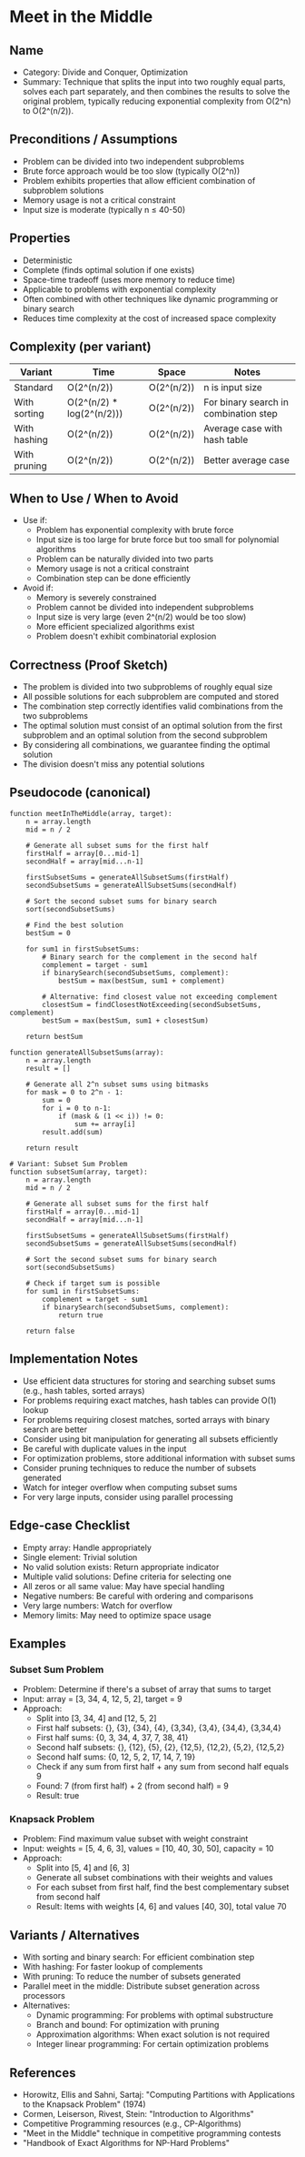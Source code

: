 # Meet in the Middle

## Name
- Category: Divide and Conquer, Optimization
- Summary: Technique that splits the input into two roughly equal parts, solves each part separately, and then combines the results to solve the original problem, typically reducing exponential complexity from O(2^n) to O(2^(n/2)).

## Preconditions / Assumptions
- Problem can be divided into two independent subproblems
- Brute force approach would be too slow (typically O(2^n))
- Problem exhibits properties that allow efficient combination of subproblem solutions
- Memory usage is not a critical constraint
- Input size is moderate (typically n ≤ 40-50)

## Properties
- Deterministic
- Complete (finds optimal solution if one exists)
- Space-time tradeoff (uses more memory to reduce time)
- Applicable to problems with exponential complexity
- Often combined with other techniques like dynamic programming or binary search
- Reduces time complexity at the cost of increased space complexity

## Complexity (per variant)
| Variant | Time | Space | Notes |
|---|---|---|---|
| Standard | O(2^(n/2)) | O(2^(n/2)) | n is input size |
| With sorting | O(2^(n/2) * log(2^(n/2))) | O(2^(n/2)) | For binary search in combination step |
| With hashing | O(2^(n/2)) | O(2^(n/2)) | Average case with hash table |
| With pruning | O(2^(n/2)) | O(2^(n/2)) | Better average case |

## When to Use / When to Avoid
- Use if:
  - Problem has exponential complexity with brute force
  - Input size is too large for brute force but too small for polynomial algorithms
  - Problem can be naturally divided into two parts
  - Memory usage is not a critical constraint
  - Combination step can be done efficiently
- Avoid if:
  - Memory is severely constrained
  - Problem cannot be divided into independent subproblems
  - Input size is very large (even 2^(n/2) would be too slow)
  - More efficient specialized algorithms exist
  - Problem doesn't exhibit combinatorial explosion

## Correctness (Proof Sketch)
- The problem is divided into two subproblems of roughly equal size
- All possible solutions for each subproblem are computed and stored
- The combination step correctly identifies valid combinations from the two subproblems
- The optimal solution must consist of an optimal solution from the first subproblem and an optimal solution from the second subproblem
- By considering all combinations, we guarantee finding the optimal solution
- The division doesn't miss any potential solutions

## Pseudocode (canonical)
```pseudo
function meetInTheMiddle(array, target):
    n = array.length
    mid = n / 2
    
    # Generate all subset sums for the first half
    firstHalf = array[0...mid-1]
    secondHalf = array[mid...n-1]
    
    firstSubsetSums = generateAllSubsetSums(firstHalf)
    secondSubsetSums = generateAllSubsetSums(secondHalf)
    
    # Sort the second subset sums for binary search
    sort(secondSubsetSums)
    
    # Find the best solution
    bestSum = 0
    
    for sum1 in firstSubsetSums:
        # Binary search for the complement in the second half
        complement = target - sum1
        if binarySearch(secondSubsetSums, complement):
            bestSum = max(bestSum, sum1 + complement)
        
        # Alternative: find closest value not exceeding complement
        closestSum = findClosestNotExceeding(secondSubsetSums, complement)
        bestSum = max(bestSum, sum1 + closestSum)
    
    return bestSum

function generateAllSubsetSums(array):
    n = array.length
    result = []
    
    # Generate all 2^n subset sums using bitmasks
    for mask = 0 to 2^n - 1:
        sum = 0
        for i = 0 to n-1:
            if (mask & (1 << i)) != 0:
                sum += array[i]
        result.add(sum)
    
    return result

# Variant: Subset Sum Problem
function subsetSum(array, target):
    n = array.length
    mid = n / 2
    
    # Generate all subset sums for the first half
    firstHalf = array[0...mid-1]
    secondHalf = array[mid...n-1]
    
    firstSubsetSums = generateAllSubsetSums(firstHalf)
    secondSubsetSums = generateAllSubsetSums(secondHalf)
    
    # Sort the second subset sums for binary search
    sort(secondSubsetSums)
    
    # Check if target sum is possible
    for sum1 in firstSubsetSums:
        complement = target - sum1
        if binarySearch(secondSubsetSums, complement):
            return true
    
    return false
```

## Implementation Notes
- Use efficient data structures for storing and searching subset sums (e.g., hash tables, sorted arrays)
- For problems requiring exact matches, hash tables can provide O(1) lookup
- For problems requiring closest matches, sorted arrays with binary search are better
- Consider using bit manipulation for generating all subsets efficiently
- Be careful with duplicate values in the input
- For optimization problems, store additional information with subset sums
- Consider pruning techniques to reduce the number of subsets generated
- Watch for integer overflow when computing subset sums
- For very large inputs, consider using parallel processing

## Edge-case Checklist
- Empty array: Handle appropriately
- Single element: Trivial solution
- No valid solution exists: Return appropriate indicator
- Multiple valid solutions: Define criteria for selecting one
- All zeros or all same value: May have special handling
- Negative numbers: Be careful with ordering and comparisons
- Very large numbers: Watch for overflow
- Memory limits: May need to optimize space usage

## Examples
### Subset Sum Problem
- Problem: Determine if there's a subset of array that sums to target
- Input: array = [3, 34, 4, 12, 5, 2], target = 9
- Approach:
  - Split into [3, 34, 4] and [12, 5, 2]
  - First half subsets: {}, {3}, {34}, {4}, {3,34}, {3,4}, {34,4}, {3,34,4}
  - First half sums: {0, 3, 34, 4, 37, 7, 38, 41}
  - Second half subsets: {}, {12}, {5}, {2}, {12,5}, {12,2}, {5,2}, {12,5,2}
  - Second half sums: {0, 12, 5, 2, 17, 14, 7, 19}
  - Check if any sum from first half + any sum from second half equals 9
  - Found: 7 (from first half) + 2 (from second half) = 9
  - Result: true

### Knapsack Problem
- Problem: Find maximum value subset with weight constraint
- Input: weights = [5, 4, 6, 3], values = [10, 40, 30, 50], capacity = 10
- Approach:
  - Split into [5, 4] and [6, 3]
  - Generate all subset combinations with their weights and values
  - For each subset from first half, find the best complementary subset from second half
  - Result: Items with weights [4, 6] and values [40, 30], total value 70

## Variants / Alternatives
- With sorting and binary search: For efficient combination step
- With hashing: For faster lookup of complements
- With pruning: To reduce the number of subsets generated
- Parallel meet in the middle: Distribute subset generation across processors
- Alternatives:
  - Dynamic programming: For problems with optimal substructure
  - Branch and bound: For optimization with pruning
  - Approximation algorithms: When exact solution is not required
  - Integer linear programming: For certain optimization problems

## References
- Horowitz, Ellis and Sahni, Sartaj: "Computing Partitions with Applications to the Knapsack Problem" (1974)
- Cormen, Leiserson, Rivest, Stein: "Introduction to Algorithms"
- Competitive Programming resources (e.g., CP-Algorithms)
- "Meet in the Middle" technique in competitive programming contests
- "Handbook of Exact Algorithms for NP-Hard Problems"
